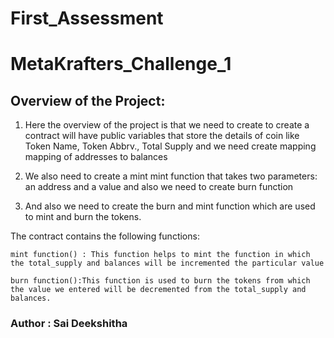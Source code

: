 # First_Assessment



# MetaKrafters_Challenge_1


## Overview of the Project:

1) Here the overview of the project is that we need to create to create a contract will have public variables that store the details of coin like Token Name, Token Abbrv., Total Supply
and we need create mapping mapping of addresses to balances

2) We also need to create a mint mint function that takes two parameters: an address and a value and also we need to create burn function

3) And also we need to create the burn and mint function which are used to mint and burn the tokens.

The contract contains the following functions:

`mint function() : This function helps to mint the function in which the total_supply and balances will be incremented the particular value`

`burn function():This function is used to burn the tokens from which the value we entered will be decremented from the total_supply and balances.`

### Author : Sai Deekshitha


